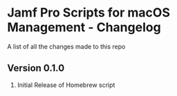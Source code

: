 Jamf Pro Scripts for macOS Management - Changelog
==============
A list of all the changes made to this repo

Version 0.1.0
------------

1. Initial Release of Homebrew script